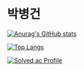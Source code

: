 # 박병건
[![Anurag's GitHub stats](https://github-readme-stats.vercel.app/api?username=ldldz&count_private=true)](https://github.com/anuraghazra/github-readme-stats)

[![Top Langs](https://github-readme-stats.vercel.app/api/top-langs/?username=ldldz&layout=compact)](https://github.com/anuraghazra/github-readme-stats) 

[![Solved.ac Profile](http://mazassumnida.wtf/api/v2/generate_badge?boj=inu519)](https://solved.ac/inu519/)
